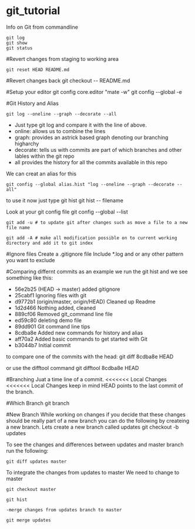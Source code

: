 # git_tutorial
Info on Git from commandline

	git log
	git show
	git status

#Revert changes from staging to working area

	git reset HEAD README.md


#Revert changes back 
git checkout -- README.md

#Setup your editor
	git config core.editor "mate -w"
	git config --global -e

#Git History and Alias

	git log --oneline --graph --decorate --all

- Just type git log and compare it with the line of above.
- online: allows us to combine the lines
- graph: provides an astrick based graph denoting our branching higharchy
- decorate: tells us with commits are part of which branches and other lables
	within the git repo
- all provides the history for all the commits available in this repo

We can creat an alias for this 

	git config --global alias.hist "log --oneline --graph --decorate --all"

to use it now just type 
	git hist 
	git hist -- filename

Look at your git config file
	git config --global --list
	
	git add -u # to update git after changes such as move a file to a new file name

	git add -A # make all modification possible on to current working directory and add it to git index
	
#Ignore files
Create a .gitignore file
Include *.log and or any other pattern you want to exclude

#Comparing differnt commits
as an example we run the git hist and we see something like this:
* 56e2b25 (HEAD -> master) added gitignore
* 25cabf1 Ignoring files with git
* d9772b1 (origin/master, origin/HEAD) Cleaned up Readme
* 1d2d466 Nothing added, cleaned
* 889cf06 Removed git_command line file
* ed59c80 deleting demo file
* 89dd901 Git command line tips
* 8cdba8e Added new commands for history and alias
* aff70a2 Added basic commands to get started with Git
* b3044b7 Initial commit

to compare one of the commits with the head:
	git diff 8cdba8e HEAD
	
or use the difftool command
	git difftool 8cdba8e HEAD
	
#Branching
Juat a time line of a commit. 
<<<<<<< Local Changes
<<<<<<< Local Changes
keep in mind HEAD points to the last commit of the branch.

#Which Branch
	git branch

#New Branch
While working on changes if you decide that these changes should be really part of a new 
branch you can do the following by createing a new branch.
Lets create a new branch called updates
	git checkout -b updates
	
To see the changes and differences between updates and master branch run the following:

	git diff updates master

To integrate the changes from updates to master
We need to change to master
	
	git checkout master

	git hist
	
	-merge changes from updates branch to master
	
	git merge updates
